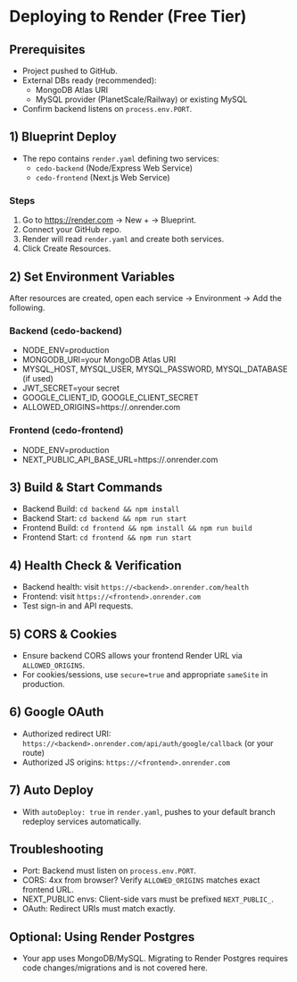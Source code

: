 # Deploying to Render (Free Tier)

## Prerequisites
- Project pushed to GitHub.
- External DBs ready (recommended):
  - MongoDB Atlas URI
  - MySQL provider (PlanetScale/Railway) or existing MySQL
- Confirm backend listens on `process.env.PORT`.

## 1) Blueprint Deploy
- The repo contains `render.yaml` defining two services:
  - `cedo-backend` (Node/Express Web Service)
  - `cedo-frontend` (Next.js Web Service)

### Steps
1. Go to https://render.com → New + → Blueprint.
2. Connect your GitHub repo.
3. Render will read `render.yaml` and create both services.
4. Click Create Resources.

## 2) Set Environment Variables
After resources are created, open each service → Environment → Add the following.

### Backend (cedo-backend)
- NODE_ENV=production
- MONGODB_URI=your MongoDB Atlas URI
- MYSQL_HOST, MYSQL_USER, MYSQL_PASSWORD, MYSQL_DATABASE (if used)
- JWT_SECRET=your secret
- GOOGLE_CLIENT_ID, GOOGLE_CLIENT_SECRET
- ALLOWED_ORIGINS=https://<your-frontend>.onrender.com

### Frontend (cedo-frontend)
- NODE_ENV=production
- NEXT_PUBLIC_API_BASE_URL=https://<your-backend>.onrender.com

## 3) Build & Start Commands
- Backend Build: `cd backend && npm install`
- Backend Start: `cd backend && npm run start`
- Frontend Build: `cd frontend && npm install && npm run build`
- Frontend Start: `cd frontend && npm run start`

## 4) Health Check & Verification
- Backend health: visit `https://<backend>.onrender.com/health`
- Frontend: visit `https://<frontend>.onrender.com`
- Test sign-in and API requests.

## 5) CORS & Cookies
- Ensure backend CORS allows your frontend Render URL via `ALLOWED_ORIGINS`.
- For cookies/sessions, use `secure=true` and appropriate `sameSite` in production.

## 6) Google OAuth
- Authorized redirect URI: `https://<backend>.onrender.com/api/auth/google/callback` (or your route)
- Authorized JS origins: `https://<frontend>.onrender.com`

## 7) Auto Deploy
- With `autoDeploy: true` in `render.yaml`, pushes to your default branch redeploy services automatically.

## Troubleshooting
- Port: Backend must listen on `process.env.PORT`.
- CORS: 4xx from browser? Verify `ALLOWED_ORIGINS` matches exact frontend URL.
- NEXT_PUBLIC envs: Client-side vars must be prefixed `NEXT_PUBLIC_`.
- OAuth: Redirect URIs must match exactly.

## Optional: Using Render Postgres
- Your app uses MongoDB/MySQL. Migrating to Render Postgres requires code changes/migrations and is not covered here.
